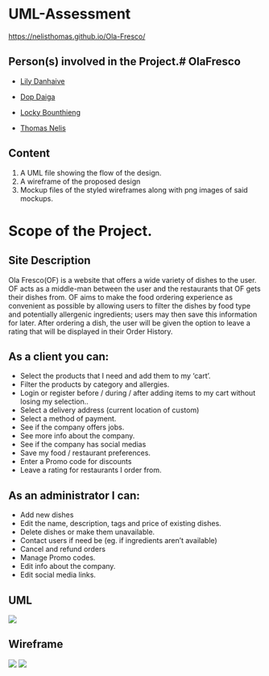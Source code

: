 # UML-Assessment
https://nelisthomas.github.io/Ola-Fresco/


## Person(s) involved in the Project.# OlaFresco

- [Lily Danhaive](https://github.com/LilyDa08)

- [Dop Daiga](https://github.com/DopDaiga)

- [Locky Bounthieng](https://github.com/LockyBounty)

- [Thomas Nelis](https://github.com/NelisThomas)

## Content

1. A UML file showing the flow of the design.
2. A wireframe of the proposed design
3. Mockup files of the styled wireframes along with png images of said mockups.


# Scope of the Project.


## Site Description

Ola Fresco(OF) is a website that offers a wide variety of dishes to the user. OF acts as a middle-man between the user and the restaurants that OF gets their dishes from. OF aims to make the food ordering experience as convenient as possible by allowing users to filter the dishes by food type and potentially allergenic ingredients; users may then save this information for later. After ordering a dish, the user will be given the option to leave a rating that will be displayed in their Order History. 

## As a client you can:
 * Select the products that I need and add them to my ‘cart’.
 * Filter the products by category and allergies.
 * Login or register before / during / after adding items to my cart without losing my selection..
 * Select a delivery address (current location of custom)
 * Select a method of payment.
 * See if the company offers jobs.
 * See more info about the company.
 * See if the company has social medias
 * Save my food / restaurant preferences.
 * Enter a Promo code for discounts
 * Leave a rating for restaurants I order from.
 
 ## As an administrator I can:
 * Add new dishes
 * Edit the name, description, tags and price of existing dishes.
 * Delete dishes or make them unavailable.
 * Contact users if need be (eg. if ingredients aren’t available) 
 * Cancel and refund orders
 * Manage Promo codes.
 * Edit info about the company.
 * Edit social media links.


## UML

![](https://github.com/NelisThomas/Ola-Fresco/blob/master/UML/UML.png)

## Wireframe
![](https://github.com/NelisThomas/Ola-Fresco/blob/master/Wireframe/Capture%20d%E2%80%99%C3%A9cran%202018-10-30%20%C3%A0%2015.41.36.png?raw=true)
![](https://github.com/NelisThomas/Ola-Fresco/blob/master/Wireframe/Capture%20d%E2%80%99%C3%A9cran%202018-10-30%20%C3%A0%2016.12.18.png?raw=true)

